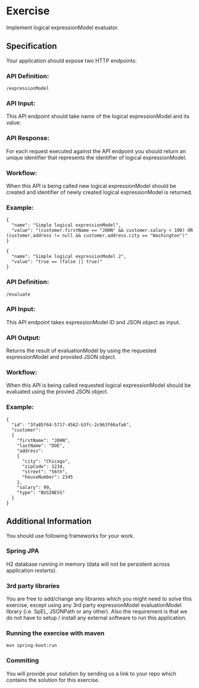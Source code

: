 # Exercise

Implement logical expressionModel evaluator.

## Specification
Your application should expose two HTTP endpoints:

### API Definition: 

```
/expressionModel
```

### API Input:

This API endpoint should take name of the logical expressionModel and its value:

### API Response:

For each request executed against the API endpoint you should return an unique identifier that represents the identifier of logical expressionModel.

### Workflow:

When this API is being called new logical expressionModel should be created and identifier of newly created logical expressionModel is returned.

### Example:

```
{
  "name": "Simple logical expressionModel",
  "value": "(customer.firstName == "JOHN" && customer.salary < 100) OR (customer.address != null && customer.address.city == "Washington")"
}
```

```
{
  "name": "Simple logical expressionModel 2",
  "value": "true == (false || true)"
}
```

### API Definition: 

```
/evaluate
```

### API Input:

This API endpoint takes expressionModel ID and JSON object as input.

### API Output:

Returns the result of evaluationModel by using the requested expressionModel and provided JSON object.

### Workflow:

When this API is being called requested logical expressionModel should be evaluated using the provied JSON object.

### Example:

```
{
  "id": "3fa85f64-5717-4562-b3fc-2c963f66afa6",
  "customer":
  {
    "firstName": "JOHN",
    "lastName": "DOE", 
    "address":
    {
      "city": "Chicago",
      "zipCode": 1234, 
      "street": "56th", 
      "houseNumber": 2345
    },
    "salary": 99,
    "type": "BUSINESS"
  }
}
```

## Additional Information
You should use following frameworks for your work.

### Spring JPA
H2 database running in memory (data will not be persistent across application restarts). 

### 3rd party libraries
You are free to add/change any libraries which you might need to solve this exercise, except using any 3rd party expressionModel evaluationModel library (i.e. SpEL, JSONPath or any other). Also the requirement is that we do not have to setup / install any external software to run this application.

### Running the exercise with maven
```mvn spring-boot:run```

### Commiting
You will provide your solution by sending us a link to your repo which contains the solution for this exercise.
